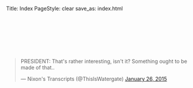 Title: Index
PageStyle: clear
save_as: index.html

<br />

<br />

<br />

<br />

<br /><blockquote class="twitter-tweet" lang="en"><p>PRESIDENT: That&#39;s rather interesting, isn&#39;t it? Something ought to be made of that..</p>&mdash; Nixon&#39;s Transcripts (@ThisIsWatergate) <a href="https://twitter.com/ThisIsWatergate/status/559590839630823426">January 26, 2015</a></blockquote>
<script async src="//platform.twitter.com/widgets.js" charset="utf-8"></script>

<br />

<br />

<br />

<br />
